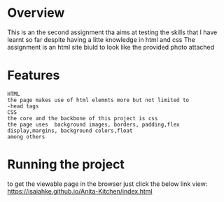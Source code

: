# Overview #
 
This is an the second assignment tha aims at testing the skills that I have learnt so far despite having a litte
knowledge in html and css
The assignment is an html site biuld to look like the provided photo attached 

# Features #
    HTML
    the page makes use of html elemnts more but not limited to
    -head tags
    CSS
    the core and the backbone of this project is css
    the page uses  background images, borders, padding,flex display,margins, background colors,float
    among others

# Running the project #
to get the viewable page in the browser just click the below link
view: <https://isaiahke.github.io/Anita-Kitchen/index.html>

    
